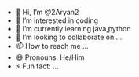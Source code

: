 - 👋 Hi, I’m @2Aryan2
- 👀 I’m interested in coding
- 🌱 I’m currently learning java,python
- 💞️ I’m looking to collaborate on ...
- 📫 How to reach me ...
- 😄 Pronouns: He/Him
- ⚡ Fun fact: ...

<!---
2Aryan2/2Aryan2 is a ✨ special ✨ repository because its `README.md` (this file) appears on your GitHub profile.
You can click the Preview link to take a look at your changes.
--->
